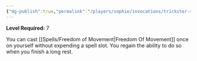 ```yaml
---
{"dg-publish":true,"permalink":"/players/sophie/invocations/trickster-s-escape/"}
---
```


**Level Required:** 7  


You can cast [[Spells/Freedom of Movement\|Freedom Of Movement]] once on yourself without expending a spell slot. You regain the ability to do so when you finish a long rest.